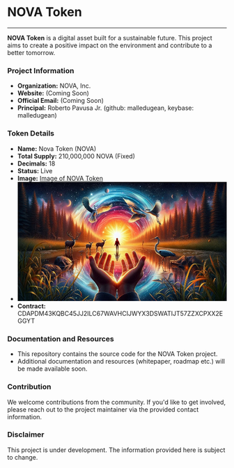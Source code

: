 # NOVA Token
----------

**NOVA Token** is a digital asset built for a sustainable future. This project aims to create a positive impact on the environment and contribute to a better tomorrow.

### Project Information

*   **Organization:** NOVA, Inc. 
*   **Website:** (Coming Soon)
*   **Official Email:** (Coming Soon)
*   **Principal:** Roberto Pavusa Jr. (github: malledugean, keybase: malledugean)

### Token Details

*   **Name:** Nova Token (NOVA)
*   **Total Supply:** 210,000,000 NOVA (Fixed)
*   **Decimals:** 18
*   **Status:** Live
*   **Image:** [Image of NOVA Token](https://github.com/malledugean/Nova_token/nova_promo.png)
*   ![Alt text](./nova_promo.jpg?raw=true "Nova Token")
*   **Contract:** CDAPDM43KQBC45JJ2ILC67WAVHCIJWYX3DSWATIJT57ZZXCPXX2EGGYT 

### Documentation and Resources

*   This repository contains the source code for the NOVA Token project.
*   Additional documentation and resources (whitepaper, roadmap etc.) will be made available soon.

### Contribution

We welcome contributions from the community. If you'd like to get involved, please reach out to the project maintainer via the provided contact information.

### Disclaimer

This project is under development. The information provided here is subject to change.
